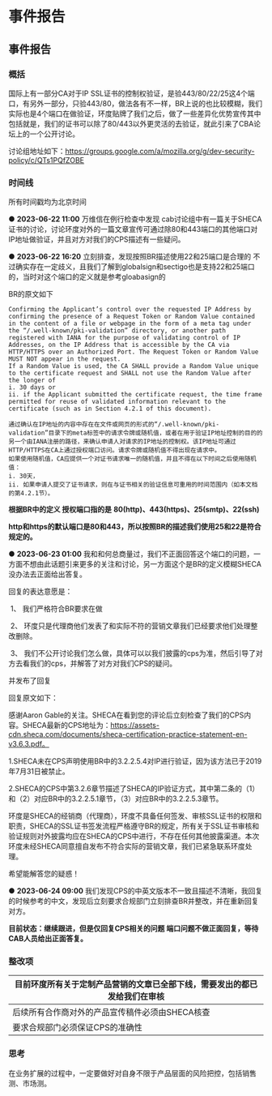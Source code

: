 # **事件报告**

## **事件报告**

### **概括**

国际上有一部分CA对于IP SSL证书的控制权验证，是验443/80/22/25这4个端口，有另外一部分，只验443/80，做法各有不一样，BR上说的也比较模糊，我们实际也是4个端口在做验证，环度贴牌了我们之后，做了一些差异化优势宣传其中包括就是，我们的证书可以除了80/443以外更灵活的去验证，就此引来了CBA论坛上的一个公开讨论。

讨论组地址如下：https://groups.google.com/a/mozilla.org/g/dev-security-policy/c/QTs1PQfZOBE



### **时间线**

所有时间戳均为北京时间 

 ● **2023-06-22 11:00**  万维信在例行检查中发现 cab讨论组中有一篇关于SHECA证书的讨论，讨论环度对外的一篇文章宣传可通过除80和443端口的其他端口对IP地址做验证，并且对方对我们的CPS描述有一些疑问。

● **2023-06-22 16:20**  立刻排查，发现按照BR描述使用22和25端口是合理的 不过确实存在一定歧义，且我们了解到globalsign和sectigo也是支持22和25端口的，当时对这个端口的定义就是参考gloabasign的

BR的原文如下



```
Confirming the Applicant’s control over the requested IP Address by confirming the presence of a Request Token or Random Value contained in the content of a file or webpage in the form of a meta tag under the “/.well‐known/pki‐validation” directory, or another path registered with IANA for the purpose of validating control of IP Addresses, on the IP Address that is accessible by the CA via HTTP/HTTPS over an Authorized Port. The Request Token or Random Value MUST NOT appear in the request.
If a Random Value is used, the CA SHALL provide a Random Value unique to the certificate request and SHALL not use the Random Value after the longer of
i. 30 days or
ii. if the Applicant submitted the certificate request, the time frame permitted for reuse of validated information relevant to the certificate (such as in Section 4.2.1 of this document).
```







```
通过确认在IP地址的内容中存在在文件或网页的形式的“/.well-known/pki-validation”目录下的meta标签中的请求令牌或随机值，或者在用于验证IP地址控制的目的的另一个由IANA注册的路径，来确认申请人对请求的IP地址的控制权。该IP地址可通过HTTP/HTTPS在CA上通过授权端口访问。请求令牌或随机值不得出现在请求中。
如果使用随机值，CA应提供一个对证书请求唯一的随机值，并且不得在以下时间之后使用随机值：
i. 30天，
ii. 如果申请人提交了证书请求，则在与证书相关的验证信息可重用的时间范围内（如本文档的第4.2.1节）。
```





**根据BR中的定义 授权端口指的是** **80(http)、443(https)、25(smtp)、22(ssh)**

**http和https的默认端口是80和443，所以按照BR的描述我们使用25和22是符合规定的。**

● **2023-06-23 01:00**  我和和何总商量过，我们不正面回答这个端口的问题，一方面不想由此话题引来更多的关注和讨论，另一方面这个是BR的定义模糊SHECA没办法去正面给出答复。

回复的表达意愿是：

​            1、     我们严格符合BR要求在做

​            2、     环度只是代理商他们发表了和实际不符的营销文章我们已经要求他们处理整改删除。

​            3、     我们不公开讨论我们怎么做，具体可以以我们披露的cps为准，然后引导了对方去看我们的cps，并解答了对方对我们CPS的疑问。

并发布了回复

回复原文如下：

感谢Aaron Gable的关注。SHECA在看到您的评论后立刻检查了我们的CPS内容。SHECA最新的CPS地址为：https://assets-cdn.sheca.com/documents/sheca-certification-practice-statement-en-v3.6.3.pdf。



1.SHECA未在CPS声明使用BR中的3.2.2.5.4对IP进行验证，因为该方法已于2019年7月31日被禁止。

2.SHECA的CPS中第3.2.6章节描述了SHECA的IP验证方式，其中第二条的（1）和（2）对应BR中的3.2.2.5.1章节，（3）对应BR中的3.2.2.5.3章节。



环度是SHECA的经销商（代理商），环度不具备任何签发、审核SSL证书的权限和职责，SHECA的SSL证书签发流程严格遵守BR的规定，所有关于SSL证书审核和验证规则对外披露均应在SHECA的CPS中进行，不存在任何其他披露渠道。本次环度未经SHECA同意擅自发布不符合实际的营销文章，我们已紧急联系环度处理。



希望能解答您的疑惑！



● **2023-06-24 09:00** 我们发现CPS的中英文版本不一致且描述不清晰，我回复的时候参考的中文，发现后立刻要求合规部门立刻排查BR并整改，并在重新回复对方。





**目前状态：继续跟进，但是仅回复CPS相关的问题 端口问题不做正面回复，等待CAB人员给出正面答复。**



### **整改项**

| 目前环度所有关于定制产品营销的文章已全部下线，需要发出的都已发给我们在审核 |
| ------------------------------------------------------------ |
| 后续所有合作商对外的产品宣传稿件必须由SHECA核查              |
| 要求合规部门必须保证CPS的准确性                              |

### 

### **思考**

在业务扩展的过程中，一定要做好对自身不限于产品层面的风险把控，包括销售测、市场测。
